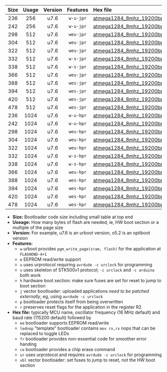 |Size|Usage|Version|Features|Hex file|
|:-:|:-:|:-:|:-:|:--|
|236|256|u7.6|`w-u-jpr`|[atmega1284_8mhz_19200bps_ur_vbl.hex](https://raw.githubusercontent.com/stefanrueger/urboot/main//atmega1284_8mhz_19200bps_ur_vbl.hex)|
|242|256|u7.6|`w-u-jpr`|[atmega1284_8mhz_19200bps_lednop_ur_vbl.hex](https://raw.githubusercontent.com/stefanrueger/urboot/main//atmega1284_8mhz_19200bps_lednop_ur_vbl.hex)|
|298|512|u7.6|`weu-jpr`|[atmega1284_8mhz_19200bps_ee_ur_vbl.hex](https://raw.githubusercontent.com/stefanrueger/urboot/main//atmega1284_8mhz_19200bps_ee_ur_vbl.hex)|
|304|512|u7.6|`weu-jpr`|[atmega1284_8mhz_19200bps_ee_lednop_ur_vbl.hex](https://raw.githubusercontent.com/stefanrueger/urboot/main//atmega1284_8mhz_19200bps_ee_lednop_ur_vbl.hex)|
|322|512|u7.6|`weu-jpr`|[atmega1284_8mhz_19200bps_ee_lednop_fr_ur_vbl.hex](https://raw.githubusercontent.com/stefanrueger/urboot/main//atmega1284_8mhz_19200bps_ee_lednop_fr_ur_vbl.hex)|
|332|512|u7.6|`w-s-jpr`|[atmega1284_8mhz_19200bps_vbl.hex](https://raw.githubusercontent.com/stefanrueger/urboot/main//atmega1284_8mhz_19200bps_vbl.hex)|
|338|512|u7.6|`w-s-jpr`|[atmega1284_8mhz_19200bps_lednop_vbl.hex](https://raw.githubusercontent.com/stefanrueger/urboot/main//atmega1284_8mhz_19200bps_lednop_vbl.hex)|
|366|512|u7.6|`weu-jpr`|[atmega1284_8mhz_19200bps_ee_lednop_fr_ce_ur_vbl.hex](https://raw.githubusercontent.com/stefanrueger/urboot/main//atmega1284_8mhz_19200bps_ee_lednop_fr_ce_ur_vbl.hex)|
|388|512|u7.6|`wes-jpr`|[atmega1284_8mhz_19200bps_ee_vbl.hex](https://raw.githubusercontent.com/stefanrueger/urboot/main//atmega1284_8mhz_19200bps_ee_vbl.hex)|
|394|512|u7.6|`wes-jpr`|[atmega1284_8mhz_19200bps_ee_lednop_vbl.hex](https://raw.githubusercontent.com/stefanrueger/urboot/main//atmega1284_8mhz_19200bps_ee_lednop_vbl.hex)|
|420|512|u7.6|`wes-jpr`|[atmega1284_8mhz_19200bps_ee_lednop_fr_vbl.hex](https://raw.githubusercontent.com/stefanrueger/urboot/main//atmega1284_8mhz_19200bps_ee_lednop_fr_vbl.hex)|
|478|512|u7.6|`wes-jpr`|[atmega1284_8mhz_19200bps_ee_lednop_fr_ce_vbl.hex](https://raw.githubusercontent.com/stefanrueger/urboot/main//atmega1284_8mhz_19200bps_ee_lednop_fr_ce_vbl.hex)|
|236|1024|u7.6|`w-u-hpr`|[atmega1284_8mhz_19200bps_ur.hex](https://raw.githubusercontent.com/stefanrueger/urboot/main//atmega1284_8mhz_19200bps_ur.hex)|
|242|1024|u7.6|`w-u-hpr`|[atmega1284_8mhz_19200bps_lednop_ur.hex](https://raw.githubusercontent.com/stefanrueger/urboot/main//atmega1284_8mhz_19200bps_lednop_ur.hex)|
|298|1024|u7.6|`weu-hpr`|[atmega1284_8mhz_19200bps_ee_ur.hex](https://raw.githubusercontent.com/stefanrueger/urboot/main//atmega1284_8mhz_19200bps_ee_ur.hex)|
|304|1024|u7.6|`weu-hpr`|[atmega1284_8mhz_19200bps_ee_lednop_ur.hex](https://raw.githubusercontent.com/stefanrueger/urboot/main//atmega1284_8mhz_19200bps_ee_lednop_ur.hex)|
|322|1024|u7.6|`weu-hpr`|[atmega1284_8mhz_19200bps_ee_lednop_fr_ur.hex](https://raw.githubusercontent.com/stefanrueger/urboot/main//atmega1284_8mhz_19200bps_ee_lednop_fr_ur.hex)|
|332|1024|u7.6|`w-s-hpr`|[atmega1284_8mhz_19200bps.hex](https://raw.githubusercontent.com/stefanrueger/urboot/main//atmega1284_8mhz_19200bps.hex)|
|338|1024|u7.6|`w-s-hpr`|[atmega1284_8mhz_19200bps_lednop.hex](https://raw.githubusercontent.com/stefanrueger/urboot/main//atmega1284_8mhz_19200bps_lednop.hex)|
|366|1024|u7.6|`weu-hpr`|[atmega1284_8mhz_19200bps_ee_lednop_fr_ce_ur.hex](https://raw.githubusercontent.com/stefanrueger/urboot/main//atmega1284_8mhz_19200bps_ee_lednop_fr_ce_ur.hex)|
|388|1024|u7.6|`wes-hpr`|[atmega1284_8mhz_19200bps_ee.hex](https://raw.githubusercontent.com/stefanrueger/urboot/main//atmega1284_8mhz_19200bps_ee.hex)|
|394|1024|u7.6|`wes-hpr`|[atmega1284_8mhz_19200bps_ee_lednop.hex](https://raw.githubusercontent.com/stefanrueger/urboot/main//atmega1284_8mhz_19200bps_ee_lednop.hex)|
|420|1024|u7.6|`wes-hpr`|[atmega1284_8mhz_19200bps_ee_lednop_fr.hex](https://raw.githubusercontent.com/stefanrueger/urboot/main//atmega1284_8mhz_19200bps_ee_lednop_fr.hex)|
|478|1024|u7.6|`wes-hpr`|[atmega1284_8mhz_19200bps_ee_lednop_fr_ce.hex](https://raw.githubusercontent.com/stefanrueger/urboot/main//atmega1284_8mhz_19200bps_ee_lednop_fr_ce.hex)|

- **Size:** Bootloader code size including small table at top end
- **Useage:** How many bytes of flash are needed, ie, HW boot section or a multiple of the page size
- **Version:** For example, u7.6 is an urboot version, o5.2 is an optiboot version
- **Features:**
  + `w` urboot provides `pgm_write_page(sram, flash)` for the application at `FLASHEND-4+1`
  + `e` EEPROM read/write support
  + `u` uses urprotocol requiring `avrdude -c urclock` for programming
  + `s` uses skeleton of STK500v1 protocol; `-c urclock` and `-c arduino` both work
  + `h` hardware boot section: make sure fuses are set for reset to jump to boot section
  + `j` vector bootloader: uploaded applications *need to be patched externally*, eg, using `avrdude -c urclock`
  + `p` bootloader protects itself from being overwritten
  + `r` preserves reset flags for the application in the register R2
- **Hex file:** typically MCU name, oscillator frequency (16 MHz default) and baud rate (115200 default) followed by
  + `ee` bootloader supports EEPROM read/write
  + `lednop` "template" bootloader contains `mov rx,rx` nops that can be replaced to toggle LEDs
  + `fr` bootloader provides non-essential code for smoother error handing
  + `ce` bootloader provides a chip erase command
  + `ur` uses urprotocol and requires `avrdude -c urclock` for programming
  + `vbl` vector bootloader: set fuses to jump to reset, not the HW boot section
